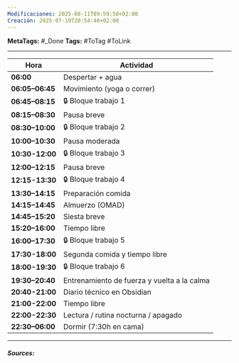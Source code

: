 ```yaml
---
Modificaciones: 2025-08-11T09:59:50+02:00
Creación: 2025-07-19T20:54:40+02:00
---
```

**MetaTags:** #_Done
**Tags:** #ToTag #ToLink 
- - -

| Hora            | Actividad
| --------------- | ----------------------------------------
| **06:00**       | Despertar + agua
| **06:05–06:45** | Movimiento (yoga o correr)
| **06:45–08:15** | 🔒 Bloque trabajo 1
| **08:15–08:30** | Pausa breve
| **08:30–10:00** | 🔒 Bloque trabajo 2 
| **10:00–10:30** | Pausa moderada 
| **10:30-12:00** | 🔒 Bloque trabajo 3
| **12:00–12:15** | Pausa breve
| **12:15-13:30** | 🔒 Bloque trabajo 4
| **13:30–14:15** | Preparación comida
| **14:15–14:45** | Almuerzo (OMAD)
| **14:45–15:20** | Siesta breve
| **15:20–16:00** | Tiempo libre
| **16:00–17:30** | 🔒 Bloque trabajo 5
| **17:30-18:00** | Segunda comida y tiempo libre
| **18:00-19:30** | 🔒 Bloque trabajo 6
| **19:30–20:40** | Entrenamiento de fuerza y vuelta a la calma
| **20:40-21:00** | Diario técnico en Obsidian
| **21:00-22:00** | Tiempo libre
| **22:00-22:30** | Lectura / rutina nocturna / apagado
| **22:30–06:00** | Dormir (7:30h en cama)

- - - 
#### ***Sources:***